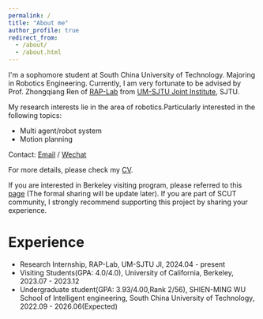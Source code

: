 ```yaml
---
permalink: /
title: "About me"
author_profile: true
redirect_from: 
  - /about/
  - /about.html
---
```


I'm a sophomore student at South China  University of Technology. Majoring in Robotics Engineering. Currently, I am very fortunate to be advised by Prof. Zhongqiang Ren of [RAP-Lab](https://rap-lab.github.io/) from [UM-SJTU Joint Institute](https://www.ji.sjtu.edu.cn/), SJTU. 

My research interests lie in the area of robotics.Particularly interested in the following topics:
* Multi agent/robot system
* Motion planning

Contact: [Email](mailto:davidzhou718@gmail.com) / [Wechat](../images/wechat.jpg) 

For more details, please check my [CV](../assets/Shuai_Zhou_cv.pdf).

If you are interested in Berkeley visiting program, please referred to this [page](https://github.com/ksDreamer/flying.gzic.online/blob/main/chu-guo-shen-zao/ucb22-ji-ji-qi-ren-Shuai-Zhou.md) (The formal sharing will be update later). If you are part of SCUT community, I strongly recommend supporting this project by sharing your experience.


Experience
======
* Research Internship, RAP-Lab, UM-SJTU JI, 2024.04 - present
* Visiting Students(GPA: 4.0/4.0), University of California, Berkeley, 2023.07 - 2023.12 
* Undergraduate student(GPA: 3.93/4.00,Rank 2/56), SHIEN-MING WU School of Intelligent engineering, South China University of Technology, 2022.09 - 2026.06(Expected) 

